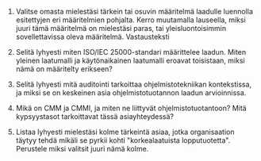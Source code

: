 1. Valitse omasta mielestäsi tärkein tai osuvin määritelmä laadulle luennolla esitettyjen eri määritelmien pohjalta. Kerro muutamalla lauseella, miksi juuri tämä määritelmä on mielestäsi paras, tai yleisluontoisimmin sovellettavissa oleva määritelmä.
Vastausteksti



2. Selitä lyhyesti miten ISO/IEC 25000-standari määrittelee laadun. Miten yleinen laatumalli ja käytönaikainen laatumalli eroavat toisistaan, miksi nämä on määritelty erikseen?



3. Selitä lyhyesti mitä auditointi tarkoittaa ohjelmistotekniikan kontekstissa, ja miksi se on keskeinen asia ohjelmistotuotannon laadun arvioinnissa.



4. Mikä on CMM ja CMMI, ja miten ne liittyvät ohjelmistotuotantoon? Mitä kypsyystasot tarkoittavat tässä asiayhteydessä?



5. Listaa lyhyesti mielestäsi kolme tärkeintä asiaa, jotka organisaation täytyy tehdä mikäli se pyrkii kohti "korkealaatuista lopputuotetta". Perustele miksi valitsit juuri nämä kolme.

